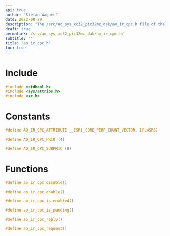 ```yaml
---
api: true
author: "Stefan Wagner"
date: 2022-08-29
description: "The /src/ao_sys_xc32_pic32mz_dak/ao_ir_cpc.h file of the ao real-time operating system."
draft: true
permalink: /src/ao_sys_xc32_pic32mz_dak/ao_ir_cpc.h/
subtitle: ""
title: "ao_ir_cpc.h"
toc: true
---
```


# Include

```c
#include <stdbool.h>
#include <sys/attribs.h>
#include <xc.h>
```

# Constants

```c
#define AO_IR_CPC_ATTRIBUTE __ISR(_CORE_PERF_COUNT_VECTOR, IPL4SRS)
```

```c
#define AO_IR_CPC_PRIO (4)
```

```c
#define AO_IR_CPC_SUBPRIO (0)
```

# Functions

```c
#define ao_ir_cpc_disable()
```

```c
#define ao_ir_cpc_enable()
```

```c
#define ao_ir_cpc_is_enabled()
```

```c
#define ao_ir_cpc_is_pending()
```

```c
#define ao_ir_cpc_reply()
```

```c
#define ao_ir_cpc_request()
```

